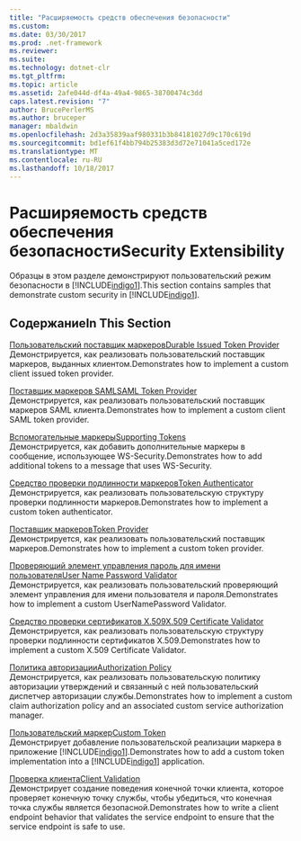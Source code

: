 ```yaml
---
title: "Расширяемость средств обеспечения безопасности"
ms.custom: 
ms.date: 03/30/2017
ms.prod: .net-framework
ms.reviewer: 
ms.suite: 
ms.technology: dotnet-clr
ms.tgt_pltfrm: 
ms.topic: article
ms.assetid: 2afe044d-df4a-49a4-9865-38700474c3dd
caps.latest.revision: "7"
author: BrucePerlerMS
ms.author: bruceper
manager: mbaldwin
ms.openlocfilehash: 2d3a35839aaf980331b3b84181027d9c170c619d
ms.sourcegitcommit: bd1ef61f4bb794b25383d3d72e71041a5ced172e
ms.translationtype: MT
ms.contentlocale: ru-RU
ms.lasthandoff: 10/18/2017
---
```

# <a name="security-extensibility"></a><span data-ttu-id="d80d6-102">Расширяемость средств обеспечения безопасности</span><span class="sxs-lookup"><span data-stu-id="d80d6-102">Security Extensibility</span></span>
<span data-ttu-id="d80d6-103">Образцы в этом разделе демонстрируют пользовательский режим безопасности в [!INCLUDE[indigo1](../../../../includes/indigo1-md.md)].</span><span class="sxs-lookup"><span data-stu-id="d80d6-103">This section contains samples that demonstrate custom security in [!INCLUDE[indigo1](../../../../includes/indigo1-md.md)].</span></span>  
  
## <a name="in-this-section"></a><span data-ttu-id="d80d6-104">Содержание</span><span class="sxs-lookup"><span data-stu-id="d80d6-104">In This Section</span></span>  
 [<span data-ttu-id="d80d6-105">Пользовательский поставщик маркеров</span><span class="sxs-lookup"><span data-stu-id="d80d6-105">Durable Issued Token Provider</span></span>](../../../../docs/framework/wcf/samples/durable-issued-token-provider.md)  
 <span data-ttu-id="d80d6-106">Демонстрируется, как реализовать пользовательский поставщик маркеров, выданных клиентом.</span><span class="sxs-lookup"><span data-stu-id="d80d6-106">Demonstrates how to implement a custom client issued token provider.</span></span>  
  
 [<span data-ttu-id="d80d6-107">Поставщик маркеров SAML</span><span class="sxs-lookup"><span data-stu-id="d80d6-107">SAML Token Provider</span></span>](../../../../docs/framework/wcf/samples/saml-token-provider.md)  
 <span data-ttu-id="d80d6-108">Демонстрируется, как реализовать пользовательский поставщик маркеров SAML клиента.</span><span class="sxs-lookup"><span data-stu-id="d80d6-108">Demonstrates how to implement a custom client SAML token provider.</span></span>  
  
 [<span data-ttu-id="d80d6-109">Вспомогательные маркеры</span><span class="sxs-lookup"><span data-stu-id="d80d6-109">Supporting Tokens</span></span>](../../../../docs/framework/wcf/samples/supporting-tokens.md)  
 <span data-ttu-id="d80d6-110">Демонстрируется, как добавить дополнительные маркеры в сообщение, использующее WS-Security.</span><span class="sxs-lookup"><span data-stu-id="d80d6-110">Demonstrates how to add additional tokens to a message that uses WS-Security.</span></span>  
  
 [<span data-ttu-id="d80d6-111">Средство проверки подлинности маркеров</span><span class="sxs-lookup"><span data-stu-id="d80d6-111">Token Authenticator</span></span>](../../../../docs/framework/wcf/samples/token-authenticator.md)  
 <span data-ttu-id="d80d6-112">Демонстрируется, как реализовать пользовательскую структуру проверки подлинности маркеров.</span><span class="sxs-lookup"><span data-stu-id="d80d6-112">Demonstrates how to implement a custom token authenticator.</span></span>  
  
 [<span data-ttu-id="d80d6-113">Поставщик маркеров</span><span class="sxs-lookup"><span data-stu-id="d80d6-113">Token Provider</span></span>](../../../../docs/framework/wcf/samples/token-provider.md)  
 <span data-ttu-id="d80d6-114">Демонстрируется, как реализовать пользовательский поставщик маркеров.</span><span class="sxs-lookup"><span data-stu-id="d80d6-114">Demonstrates how to implement a custom token provider.</span></span>  
  
 [<span data-ttu-id="d80d6-115">Проверяющий элемент управления пароль для имени пользователя</span><span class="sxs-lookup"><span data-stu-id="d80d6-115">User Name Password Validator</span></span>](../../../../docs/framework/wcf/samples/user-name-password-validator.md)  
 <span data-ttu-id="d80d6-116">Демонстрируется, как реализовать пользовательский проверяющий элемент управления для имени пользователя и пароля.</span><span class="sxs-lookup"><span data-stu-id="d80d6-116">Demonstrates how to implement a custom UserNamePassword Validator.</span></span>  
  
 [<span data-ttu-id="d80d6-117">Средство проверки сертификатов X.509</span><span class="sxs-lookup"><span data-stu-id="d80d6-117">X.509 Certificate Validator</span></span>](../../../../docs/framework/wcf/samples/x-509-certificate-validator.md)  
 <span data-ttu-id="d80d6-118">Демонстрируется, как реализовать пользовательскую структуру проверки подлинности сертификатов X.509.</span><span class="sxs-lookup"><span data-stu-id="d80d6-118">Demonstrates how to implement a custom X.509 Certificate Validator.</span></span>  
  
 [<span data-ttu-id="d80d6-119">Политика авторизации</span><span class="sxs-lookup"><span data-stu-id="d80d6-119">Authorization Policy</span></span>](../../../../docs/framework/wcf/samples/authorization-policy.md)  
 <span data-ttu-id="d80d6-120">Демонстрируется, как реализовать пользовательскую политику авторизации утверждений и связанный с ней пользовательский диспетчер авторизации службы.</span><span class="sxs-lookup"><span data-stu-id="d80d6-120">Demonstrates how to implement a custom claim authorization policy and an associated custom service authorization manager.</span></span>  
  
 [<span data-ttu-id="d80d6-121">Пользовательский маркер</span><span class="sxs-lookup"><span data-stu-id="d80d6-121">Custom Token</span></span>](../../../../docs/framework/wcf/samples/custom-token.md)  
 <span data-ttu-id="d80d6-122">Демонстрирует добавление пользовательской реализации маркера в приложение [!INCLUDE[indigo1](../../../../includes/indigo1-md.md)].</span><span class="sxs-lookup"><span data-stu-id="d80d6-122">Demonstrates how to add a custom token implementation into a [!INCLUDE[indigo1](../../../../includes/indigo1-md.md)] application.</span></span>  
  
 [<span data-ttu-id="d80d6-123">Проверка клиента</span><span class="sxs-lookup"><span data-stu-id="d80d6-123">Client Validation</span></span>](../../../../docs/framework/wcf/samples/client-validation.md)  
 <span data-ttu-id="d80d6-124">Демонстрирует создание поведения конечной точки клиента, которое проверяет конечную точку службы, чтобы убедиться, что конечная точка службы является безопасной.</span><span class="sxs-lookup"><span data-stu-id="d80d6-124">Demonstrates how to write a client endpoint behavior that validates the service endpoint to ensure that the service endpoint is safe to use.</span></span>
